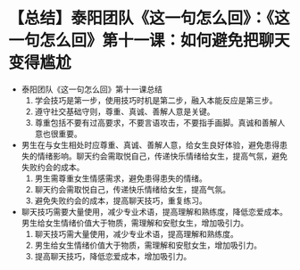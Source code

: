 # 【总结】泰阳团队《这一句怎么回》：《这一句怎么回》第十一课：如何避免把聊天变得尴尬

-   泰阳团队《这一句怎么回》第十一课总结
    1.  学会技巧是第一步，使用技巧时机是第二步，融入本能反应是第三步。
    2.  遵守社交基础守则，尊重、真诚、善解人意是关键。
    3.  尊重包括不要有过高要求，不要言语攻击，不要指手画脚。真诚和善解人意也很重要。
-   男生在与女生相处时应尊重、真诚、善解人意，给女生良好体验，避免患得患失的情绪影响。聊天约会需取悦自己，传递快乐情绪给女生，提高气氛，避免失败约会的成本。
    1.  男生需尊重女生情感需求，避免患得患失的情绪。
    2.  聊天约会需取悦自己，传递快乐情绪给女生，提高气氛。
    3.  避免失败约会的成本，提高聊天技巧，重复练习。
-   聊天技巧需要大量使用，减少专业术语，提高理解和熟练度，降低恋爱成本。男生给女生情绪价值大于物质，需理解和安慰女生，增加吸引力。
    1.  聊天技巧需大量使用，减少专业术语，提高理解和熟练度。
    2.  男生给女生情绪价值大于物质，需理解和安慰女生，增加吸引力。
    3.  提高聊天技巧，降低恋爱成本，增加吸引力。